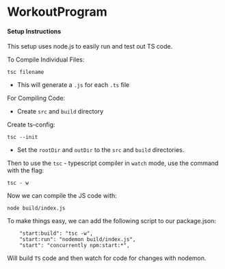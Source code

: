 # WorkoutProgram

#### Setup Instructions

This setup uses node.js to easily run and test out TS code.

To Compile Individual Files:

```
tsc filename
```

- This will generate a `.js` for each `.ts` file

For Compiling Code:

- Create `src` and `build` directory

Create ts-config:

```
tsc --init
```

- Set the `rootDir` and `outDir` to the `src` and `build` directories.

Then to use the `tsc` - typescript compiler in `watch` mode, use the command with the flag:

```
tsc - w
```

Now we can compile the JS code with:

```
node build/index.js
```

To make things easy, we can add the following script to our package.json:

```
    "start:build": "tsc -w",
    "start:run": "nodemon build/index.js",
    "start": "concurrently npm:start:*",
```

Will build `TS` code and then watch for code for changes with nodemon.
